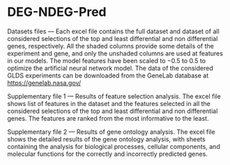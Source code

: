 # DEG-NDEG-Pred

Datasets files — Each excel file contains the full dataset and dataset of all considered selections of the top and least differential and non differential genes, respectively. All the shaded columns provide some details of the experiment and gene, and only the unshaded columns are used at features in our models. The model features have been scaled to −0.5 to 0.5 to optimize the artificial neural network model. The data of the considered GLDS experiments can be downloaded from the GeneLab database at https://genelab.nasa.gov/ 

Supplementary file 1 — Results of feature selection analysis.
The excel file shows list of features in the dataset and the features selected in all the considered selections of the top and least differential and non differential genes. The features are ranked from the most informative to the least.

Supplementary file 2 — Results of gene ontology analysis.
The excel file shows the detailed results of the gene ontology analysis, with sheets containing the analysis for biological processes, cellular components, and molecular functions for the correctly and incorrectly predicted genes.
